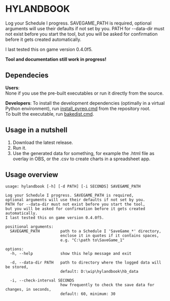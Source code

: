 # HYLANDBOOK

Log your Schedule I progress.
SAVEGAME_PATH is required, optional arguments will use their defaults if not set by you.
PATH for --data-dir must not exist before you start the tool, but you will be asked for confirmation before it gets created automatically.

I last tested this on game version 0.4.0f5.

**Tool and documentation still work in progress!**


## Dependecies

**Users**:  
None if you use the pre-built executables or run it directly from the source.

**Developers**:
To install the development dependencies (optimally in a virtual Python environment), run [install_pyreq.cmd](./install_pyreq.cmd) from the repository root.  
To built the executable, run [bakedist.cmd](./bakedist.cmd).


## Usage in a nutshell

1. Download the latest release.
2. Run it.
3. Use the generated data for something, for example the .html file as overlay in OBS, or the .csv to create charts in a spreadsheet app.


## Usage overview

```text
usage: hylandbook [-h] [-d PATH] [-i SECONDS] SAVEGAME_PATH

Log your Schedule I progress. SAVEGAME_PATH is required,
optional arguments will use their defaults if not set by you.
PATH for --data-dir must not exist before you start the tool,
but you will be asked for confirmation before it gets created automatically.
I last tested this on game version 0.4.0f5.

positional arguments:
  SAVEGAME_PATH         path to a Schedule I 'SaveGame_*' directory, 
                        enclose it in quotes if it contains spaces, 
                        e.g. "C:\path to\SaveGame_1"

options:
  -h, --help            show this help message and exit

  -d, --data-dir PATH   path to directory where the logged data will be stored, 
                        default: D:\wip\hylandbook\hb_data
  
  -i, --check-interval SECONDS
                        how frequently to check the save data for changes, in seconds, 
                        default: 60, minimum: 30
```
